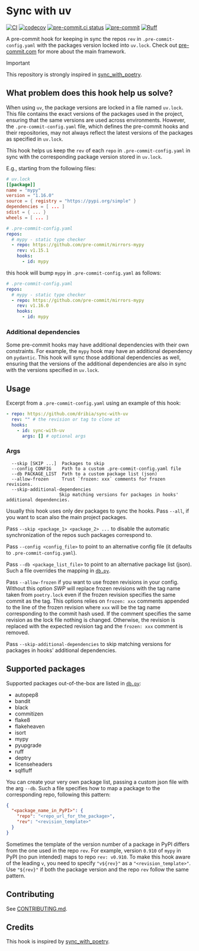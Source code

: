 # Sync with uv

[![CI](https://github.com/dribia/sync-with-uv/actions/workflows/ci.yml/badge.svg)](https://github.com/dribia/sync-with-uv/actions/workflows/ci.yml)
[![codecov](https://img.shields.io/codecov/c/github/dribia/sync-with-uv?color=%2334D058)](https://codecov.io/gh/dribia/sync-with-uv)
[![pre-commit.ci status](https://results.pre-commit.ci/badge/github/dribia/sync-with-uv/main.svg)](https://results.pre-commit.ci/latest/github/dribia/sync-with-uv/main)
[![pre-commit](https://img.shields.io/badge/pre--commit-enabled-brightgreen?logo=pre-commit&logoColor=white)](https://github.com/pre-commit/pre-commit)
[![Ruff](https://img.shields.io/endpoint?url=https://raw.githubusercontent.com/astral-sh/ruff/main/assets/badge/v2.json)](https://github.com/astral-sh/ruff)

A pre-commit hook for keeping in sync the repos `rev` in
`.pre-commit-config.yaml` with the packages version locked into `uv.lock`. Check
out [pre-commit.com](https://pre-commit.com/) for more about the main framework.

> [!IMPORTANT]
> This repository is strongly inspired in
> [sync_with_poetry](https://github.com/floatingpurr/sync_with_poetry).

## What problem does this hook help us solve?

When using `uv`, the package versions are locked in a file named `uv.lock`. This
file contains the exact versions of the packages used in the project, ensuring
that the same versions are used across environments. However, the
`.pre-commit-config.yaml` file, which defines the pre-commit hooks and their
repositories, may not always reflect the latest versions of the packages as
specified in `uv.lock`.

This hook helps us keep the `rev` of each `repo` in `.pre-commit-config.yaml` in
sync with the corresponding package version stored in `uv.lock`.

E.g., starting from the following files:

```toml
# uv.lock
[[package]]
name = "mypy"
version = "1.16.0"
source = { registry = "https://pypi.org/simple" }
dependencies = [ ... ]
sdist = { ... }
wheels = [ ... ]
```

```yaml
# .pre-commit-config.yaml
repos:
  # mypy - static type checker
  - repo: https://github.com/pre-commit/mirrors-mypy
    rev: v1.15.1
    hooks:
      - id: mypy
```

this hook will bump `mypy` in `.pre-commit-config.yaml` as follows:

```yaml
# .pre-commit-config.yaml
repos:
  # mypy - static type checker
  - repo: https://github.com/pre-commit/mirrors-mypy
    rev: v1.16.0
    hooks:
      - id: mypy
```

### Additional dependencies

Some pre-commit hooks may have additional dependencies with their own
constraints. For example, the `mypy` hook may have an additional dependency on
`pydantic`. This hook will sync those additional dependencies as well, ensuring
that the versions of the additional dependencies are also in sync with the
versions specified in `uv.lock`.

## Usage

Excerpt from a `.pre-commit-config.yaml` using an example of this hook:

```yaml
- repo: https://github.com/dribia/sync-with-uv
  rev: "" # the revision or tag to clone at
  hooks:
    - id: sync-with-uv
      args: [] # optional args
```

### Args

```
  --skip [SKIP ...]  Packages to skip
  --config CONFIG    Path to a custom .pre-commit-config.yaml file
  --db PACKAGE_LIST  Path to a custom package list (json)
  --allow-frozen     Trust `frozen: xxx` comments for frozen revisions.
  --skip-additional-dependencies
                    Skip matching versions for packages in hooks' additional dependencies.
```

Usually this hook uses only dev packages to sync the hooks. Pass `--all`, if you
want to scan also the main project packages.

Pass `--skip <package_1> <package_2> ...` to disable the automatic
synchronization of the repos such packages correspond to.

Pass `--config <config_file>` to point to an alternative config file (it
defaults to `.pre-commit-config.yaml`).

Pass `--db <package_list_file>` to point to an alternative package list (json).
Such a file overrides the mapping in [`db.py`](sync_with_poetry/db.py).

Pass `--allow-frozen` if you want to use frozen revisions in your config.
Without this option _SWP_ will replace frozen revisions with the tag name taken
from `poetry.lock` even if the frozen revision specifies the same commit as the
tag. This options relies on `frozen: xxx` comments appended to the line of the
frozen revision where `xxx` will be the tag name corresponding to the commit
hash used. If the comment specifies the same revision as the lock file nothing
is changed. Otherwise, the revision is replaced with the expected revision tag
and the `frozen: xxx` comment is removed.

Pass `--skip-additional-dependencies` to skip matching versions for packages in
hooks' additional dependencies.

## Supported packages

Supported packages out-of-the-box are listed in [`db.py`](sync-with-uv/db.py):

- autopep8
- bandit
- black
- commitizen
- flake8
- flakeheaven
- isort
- mypy
- pyupgrade
- ruff
- deptry
- licenseheaders
- sqlfluff

You can create your very own package list, passing a custom json file with the
arg `--db`. Such a file specifies how to map a package to the corresponding
repo, following this pattern:

```json
{
  "<package_name_in_PyPI>": {
    "repo": "<repo_url_for_the_package>",
    "rev": "<revision_template>"
  }
}
```

Sometimes the template of the version number of a package in PyPI differs from
the one used in the repo `rev`. For example, version `0.910` of `mypy` in PyPI
(no pun intended) maps to repo `rev: v0.910`. To make this hook aware of the
leading `v`, you need to specify `"v${rev}"` as a `"<revision_template>"`. Use
`"${rev}"` if both the package version and the repo `rev` follow the same
pattern.

## Contributing

See [CONTRIBUTING.md](.github/CONTRIBUTING.md).

## Credits

This hook is inspired by
[sync_with_poetry](https://github.com/floatingpurr/sync_with_poetry).
